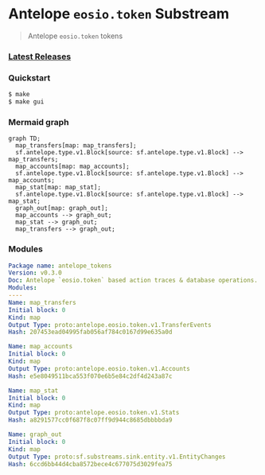 # Antelope `eosio.token` Substream

> Antelope `eosio.token` tokens

### [Latest Releases](https://github.com/pinax-network/substreams-antelope-tokens/releases)

### Quickstart

```bash
$ make
$ make gui
```

### Mermaid graph

```mermaid
graph TD;
  map_transfers[map: map_transfers];
  sf.antelope.type.v1.Block[source: sf.antelope.type.v1.Block] --> map_transfers;
  map_accounts[map: map_accounts];
  sf.antelope.type.v1.Block[source: sf.antelope.type.v1.Block] --> map_accounts;
  map_stat[map: map_stat];
  sf.antelope.type.v1.Block[source: sf.antelope.type.v1.Block] --> map_stat;
  graph_out[map: graph_out];
  map_accounts --> graph_out;
  map_stat --> graph_out;
  map_transfers --> graph_out;
```

### Modules

```yaml
Package name: antelope_tokens
Version: v0.3.0
Doc: Antelope `eosio.token` based action traces & database operations.
Modules:
----
Name: map_transfers
Initial block: 0
Kind: map
Output Type: proto:antelope.eosio.token.v1.TransferEvents
Hash: 207453ead04995fab056af784c0167d99e635a0d

Name: map_accounts
Initial block: 0
Kind: map
Output Type: proto:antelope.eosio.token.v1.Accounts
Hash: e5e8049511bca553f070e6b5e84c2df4d243a87c

Name: map_stat
Initial block: 0
Kind: map
Output Type: proto:antelope.eosio.token.v1.Stats
Hash: a8291577cc0f687f8c07ff9d944c8685dbbbbda9

Name: graph_out
Initial block: 0
Kind: map
Output Type: proto:sf.substreams.sink.entity.v1.EntityChanges
Hash: 6ccd6bb44d4cba8572bece4c677075d3029fea75
```
